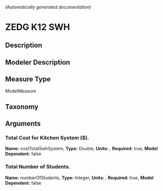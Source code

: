 

###### (Automatically generated documentation)

# ZEDG K12 SWH

## Description


## Modeler Description


## Measure Type
ModelMeasure

## Taxonomy


## Arguments


### Total Cost for Kitchen System ($).

**Name:** costTotalSwhSystem,
**Type:** Double,
**Units:** ,
**Required:** true,
**Model Dependent:** false

### Total Number of Students.

**Name:** numberOfStudents,
**Type:** Integer,
**Units:** ,
**Required:** true,
**Model Dependent:** false




